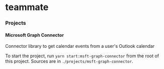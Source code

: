 # teammate

### Projects
#### Microsoft Graph Connector
Connector library to get calendar events from a user's Outlook calendar

To start the project, run `yarn start:msft-graph-connector` from the root of this project. Sources are in `./projects/msft-graph-connector`.
